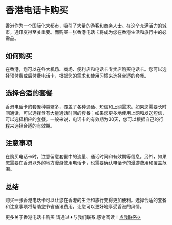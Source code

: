 # 香港电话卡购买

香港作为一个国际化大都市，吸引了大量的游客和商务人士。在这个充满活力的城市，通讯变得至关重要。而购买一张香港电话卡将成为您在香港生活和旅行中的必需品。

## 如何购买

在香港，您可以在各大机场、商场、便利店和电话卡专卖店购买电话卡。您可以选择预付费或后付费电话卡，根据您的需求和使用习惯来选择合适的套餐。

## 选择合适的套餐

香港电话卡的套餐种类繁多，覆盖了各种通话、短信和上网需求。如果您需要长时间通话，可以选择含有大量通话时间的套餐；如果您更多地使用上网和发送短信，可以选择相应的套餐。一般来说，电话卡的有效期为30天，您可以根据自己的行程来选择合适的有效期。

## 注意事项

在购买电话卡时，注意留意套餐中的流量、通话时间和有效期等信息。另外，如果您需要在香港以外的地方漫游使用电话卡，也需要确认电话卡的漫游费用和覆盖范围。

## 总结

购买一张香港电话卡可以让您在香港的生活和旅行变得更加便利。选择合适的套餐和注意事项将帮助您节省通讯费用，让您可以更好地享受香港的风情。

更多关于香港电话卡购买 请通过✈与我们联系,感谢阅读！[点我联系✈](https://pc.G208.com)
